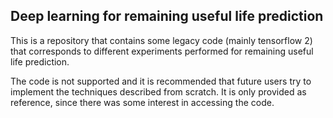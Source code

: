 ## Deep learning for remaining useful life prediction

This is a repository that contains some legacy code (mainly tensorflow 2) that corresponds to different experiments performed for remaining useful life prediction. 

The code is not supported and it is recommended that future users try to implement the techniques described from scratch. It is only provided as reference, since there was some interest in accessing the code.
